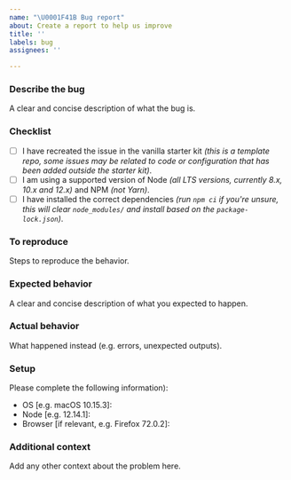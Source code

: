 ```yaml
---
name: "\U0001F41B Bug report"
about: Create a report to help us improve
title: ''
labels: bug
assignees: ''

---
```


### Describe the bug
A clear and concise description of what the bug is.

### Checklist
- [ ] I have recreated the issue in the vanilla starter kit _(this is a template repo, some issues may be related to code or configuration that has been added outside the starter kit)_.
- [ ] I am using a supported version of Node _(all LTS versions, currently 8.x, 10.x and 12.x)_ and NPM _(not Yarn)_.
- [ ] I have installed the correct dependencies _(run `npm ci` if you're unsure, this will clear `node_modules/` and install based on the `package-lock.json`)_.

### To reproduce
Steps to reproduce the behavior.

### Expected behavior
A clear and concise description of what you expected to happen.

### Actual behavior
What happened instead (e.g. errors, unexpected outputs).

### Setup
Please complete the following information):

 - OS [e.g. macOS 10.15.3]: 
 - Node [e.g. 12.14.1]: 
 - Browser [if relevant, e.g. Firefox 72.0.2]: 

### Additional context
Add any other context about the problem here.
